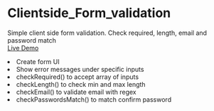# Clientside_Form_validation

Simple client side form validation. Check required, length, email and password match<br>
<a href = "https://amritsnr1995.github.io/Clientside_Form_validation/" target="_blank">Live Demo</a>

<li>Create form UI</li>
<li>Show error messages under specific inputs</li>
<li>checkRequired() to accept array of inputs</li>
<li>checkLength() to check min and max length</li>
<li>checkEmail() to validate email with regex</li>
<li>checkPasswordsMatch() to match confirm password</li>
